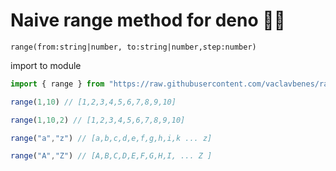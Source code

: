 # Naive range method for deno 🧗‍♀️

`
range(from:string|number, to:string|number,step:number)
`

import to module

```ts
import { range } from "https://raw.githubusercontent.com/vaclavbenes/range/master/range.ts";

```


```ts
range(1,10) // [1,2,3,4,5,6,7,8,9,10]
```

```ts
range(1,10,2) // [1,2,3,4,5,6,7,8,9,10]
```


```ts
range("a","z") // [a,b,c,d,e,f,g,h,i,k ... z]
```

```ts
range("A","Z") // [A,B,C,D,E,F,G,H,I, ... Z ]
```